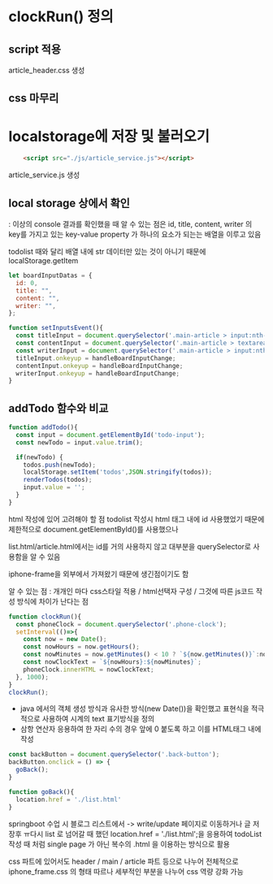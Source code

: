 # clockRun() 정의
## script 적용

article_header.css 생성

## css 마무리

# localstorage에 저장 및 불러오기

```html
    <script src="./js/article_service.js"></script>
```
article_service.js 생성

## local storage 상에서 확인

: 이상의 console 결과를 확인했을 때 알 수 있는 점은
id, title, content, writer 의 key를 가지고 있는 key-value property 가 하나의 요소가 되는는
배열을 이루고 있음

todolist 때와 달리 배열 내에 str 데이터만 있는 것이 아니기 때문에
localStorage.getItem

```js
let boardInputDatas = {
  id: 0, 
  title: "",
  content: "",
  writer: "",
};

function setInputsEvent(){
  const titleInput = document.querySelector('.main-article > input:nth-of-type(1)')
  const contentInput = document.querySelector('.main-article > textarea')
  const writerInput = document.querySelector('.main-article > input:nth-of-type(2)')
  titleInput.onkeyup = handleBoardInputChange;
  contentInput.onkeyup = handleBoardInputChange;
  writerInput.onkeyup = handleBoardInputChange;
}
```
## addTodo 함수와 비교
```js
function addTodo(){
  const input = document.getElementById('todo-input');
  const newTodo = input.value.trim();

  if(newTodo) { 
    todos.push(newTodo);
    localStorage.setItem('todos',JSON.stringify(todos));
    renderTodos(todos);
    input.value = '';
  }
}
```
html 작성에 있어 고려해야 할 점
todolist 작성시 html 태그 내에 id 사용했었기 때문에 제한적으로
document.getElementById()를 사용했으나

list.html/article.html에서는 id를 거의 사용하지 않고 대부분을 
querySelector로 사용함을 알 수 있음

iphone-frame을 외부에서 가져왔기 때문에 생긴점이기도 함

알 수 있는 점 :
  개개인 마다 css스타일 적용 / html선택자 구성 / 그것에 따른 js코드 작성
  방식에 차이가 난다는 점

```js
function clockRun(){
  const phoneClock = document.querySelector('.phone-clock');
  setInterval(()=>{
    const now = new Date();
    const nowHours = now.getHours();
    const nowMinutes = now.getMinutes() < 10 ? `${now.getMinutes()}`:now.getMinutes();
    const nowClockText = `${nowHours}:${nowMinutes}`;
    phoneClock.innerHTML = nowClockText;
  }, 1000);
}
clockRun();
```
- java 에서의 객체 생성 방식과 유사한 방식(new Date())을 확인했고
표현식을 적극적으로 사용하여 시계의 text 표기방식을 정의
- 삼항 연산자 응용하여 한 자리 수의 경우 앞에 0 붙도록 하고 이를 HTML태그 내에 작성

```js
const backButton = document.querySelector('.back-button');
backButton.onclick = () => {
  goBack();
}

function goBack(){
  location.href = './list.html'
}
```
springboot 수업 시 블로그 리스트에서 -> write/update 페이지로 이동하거나 글 저장후 ㅠ다시
list 로 넘어갈 때 했던 location.href = './list.html';을 응용하여
todoList 작성 때 처럼 single page 가 아닌 복수의 .html 을 이용하는 방식으로 활용

css 파트에 있어서도 
header / main / article 파트 등으로 나누어 전체적으로 
iphone_frame.css 의 형태 따르나
세부적인 부분을 나누어 css 역량 강화 가능